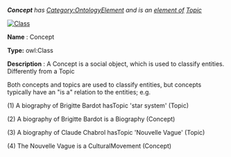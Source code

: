 ___Concept__ 
 has
 [Category:OntologyElement](../../Category/OntologyElement "Category:OntologyElement") 
 and is an
 [element of](../../Property/ElementOf "Property:ElementOf") 
[Topic](../../Submissions/Topic "Submissions:Topic")_




  





[![Class](../../images/thumb/2/27/Class.gif/45px-Class.gif)](../../Image/Class.gif "Class")


__Name__ 
 : Concept
 



__Type:__ 
 owl:Class
 



__Description__ 
 : A Concept is a social object, which is used to classify entities. Differently from a Topic
 



 Both concepts and topics are used to classify entities, but concepts typically have an "is a" relation to the entities; e.g.
 



 (1) A biography of Brigitte Bardot hasTopic 'star system' (Topic)
 



 (2) A biography of Brigitte Bardot is a Biography (Concept)
 



 (3) A biography of Claude Chabrol hasTopic 'Nouvelle Vague' (Topic)
 



 (4) The Nouvelle Vague is a CulturalMovement (Concept)